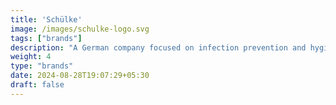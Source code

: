 ```yaml
---
title: 'Schülke'
image: /images/schulke-logo.svg
tags: ["brands"]
description: "A German company focused on infection prevention and hygiene solutions, offering disinfectants, antiseptics, and skin care products."
weight: 4
type: "brands"
date: 2024-08-28T19:07:29+05:30
draft: false
---
```

